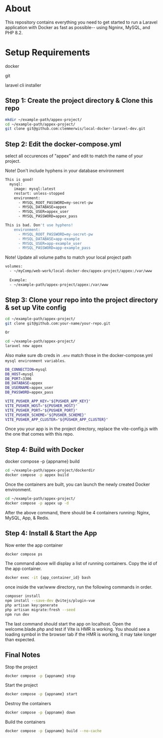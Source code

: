 # About
This repository contains everything you need to get started to run a 
Laravel application with Docker as fast as possible-- using Ngninx, MySQL, and PHP 8.2.

# Setup Requirements
docker

git

laravel cli installer


## Step 1: Create the project directory & Clone this repo
```sh
mkdir ~/example-path/appex-project/
cd ~/example-path/appex-project/
git clone git@github.com:clemmerwis/local-docker-laravel-dev.git
```

## Step 2: Edit the docker-compose.yml
select all occurences of "appex" and edit to match the name of your project.

Note! Don't include hyphens in your database environment
```sh
This is good!
  mysql:
    image: mysql:latest
    restart: unless-stopped
    environment:
      - MYSQL_ROOT_PASSWORD=my-secret-pw
      - MYSQL_DATABASE=appex
      - MYSQL_USER=appex_user
      - MYSQL_PASSWORD=appex_pass

This is bad. Don't use hyphens!
    environment:
      - MYSQL_ROOT_PASSWORD=my-secret-pw
      - MYSQL_DATABASE=app-example
      - MYSQL_USER=app-example_user
      - MYSQL_PASSWORD=app-example_pass
```

Note! Update all volume paths to match your local project path
```sh
volumes:
  - ~/myComp/web-work/local-docker-dev/appex-project/appex:/var/www
  
  Example:
  - ~/example-path/appex-project/appex:/var/www
```

## Step 3: Clone your repo into the project directory & set up Vite config
```sh
cd ~/example-path/appex-project/
git clone git@github.com:your-name/your-repo.git

Or

cd ~/example-path/appex-project/
laravel new appex
```

Also make sure db creds in `.env` match those in the docker-compose.yml `mysql environment variables`.
```sh
DB_CONNECTION=mysql
DB_HOST=mysql
DB_PORT=3306
DB_DATABASE=appex
DB_USERNAME=appex_user
DB_PASSWORD=appex_pass

VITE_PUSHER_APP_KEY="${PUSHER_APP_KEY}"
VITE_PUSHER_HOST="${PUSHER_HOST}"
VITE_PUSHER_PORT="${PUSHER_PORT}"
VITE_PUSHER_SCHEME="${PUSHER_SCHEME}"
VITE_PUSHER_APP_CLUSTER="${PUSHER_APP_CLUSTER}"
```

Once you your app is in the project directory, replace the vite-config.js with the one that comes with this repo.

## Step 4: Build with Docker 
docker compose -p {appname} build

```sh
cd ~/example-path/appex-project/dockerdir
docker compose -p appex build 
```

Once the containers are built, you can launch the newly created Docker environment.

```sh
cd ~/example-path/appex-project/
docker compose -p appex up -d
```

After the above command, there should be 4 containers running: Nginx, MySQL, App, & Redis.

## Step 4: Install & Start the App
Now enter the app container

```sh
docker compose ps
```

The command above will display a list of running containers. Copy the id of the app container.

```sh
docker exec -it {app_container_id} bash
```

once inside the var/www directory, run the following commands in order.

```sh
composer install
npm install --save-dev @vitejs/plugin-vue
php artisan key:generate
php artisan migrate:fresh --seed
npm run dev
```

The last command should start the app on localhost. Open the welcome.blade.php
and test if Vite is HMR is working. You should see a loading symbol in the browser tab if the HMR is working, it may take longer than expected.

## Final Notes
Stop the project

```sh
docker compose -p {appname} stop 
```

Start the project

```sh
docker compose -p {appname} start 
```

Destroy the containers

```sh
docker compose -p {appname} down 
```

Build the containers

```sh
docker compose -p {appname} build --no-cache
```